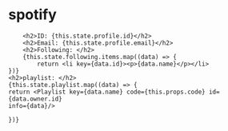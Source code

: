 # spotify


        <h2>ID: {this.state.profile.id}</h2>
        <h2>Email: {this.state.profile.email}</h2>
        <h2>Following: </h2>
        {this.state.following.items.map((data) => {
            return <li key={data.id}><p>{data.name}</p></li>
    })}
    <h2>playlist: </h2>
    {this.state.playlist.map((data) => {
    return <Playlist key={data.name} code={this.props.code} id={data.owner.id}
    info={data}/>

    })}